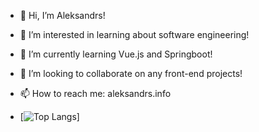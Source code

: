 - 👋 Hi, I’m Aleksandrs!
- 👀 I’m interested in learning about software engineering!
- 🌱 I’m currently learning Vue.js and Springboot!
- 💞️ I’m looking to collaborate on any front-end projects!
- 📫 How to reach me: aleksandrs.info

- [![Top Langs](https://github-readme-stats.vercel.app/api/top-langs/?username=al3ksandrs)]

<!---
al3ksandrs/al3ksandrs is a ✨ special ✨ repository because its `README.md` (this file) appears on your GitHub profile.
You can click the Preview link to take a look at your changes.
--->
